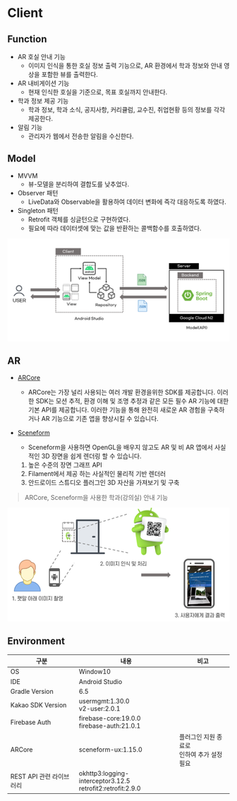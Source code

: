 # Client



## Function

- AR 호실 안내 기능
  - 이미지 인식을 통한 호실 정보 출력 기능으로, AR 환경에서 학과 정보와 안내 영상을 포함한 뷰를 출력한다.
- AR 내비게이션 기능
  - 현재 인식한 호실을 기준으로, 목표 호실까지 안내한다.
- 학과 정보 제공 기능
  - 학과 정보, 학과 소식, 공지사항, 커리큘럼, 교수진, 취업현황 등의 정보를 각각 제공한다.
- 알림 기능
  - 관리자가 웹에서 전송한 알림을 수신한다.



## Model

- MVVM
  - 뷰-모델을 분리하여 결합도를 낮추었다.
- Observer 패턴
  - LiveData와 Observable을 활용하여 데이터 변화에 즉각 대응하도록 하였다.
- Singleton 패턴
  - Retrofit 객체를 싱글턴으로 구현하였다.
  - 필요에 따라 데이터셋에 맞는 값을 반환하는 콜백함수를 호출하였다.

<img src="client.png">

## AR 

- [ARCore](https://developers.google.com/ar/develop)
  - ARCore는 가장 널리 사용되는 여러 개발 환경을위한 SDK를 제공합니다. 이러한 SDK는 모션 추적, 환경 이해 및 조명 추정과 같은 모든 필수 AR 기능에 대한 기본 API를 제공합니다. 이러한 기능을 통해 완전히 새로운 AR 경험을 구축하거나 AR 기능으로 기존 앱을 향상시킬 수 있습니다.

- [Sceneform](https://developers.google.com/sceneform/develop)
  - Sceneform을 사용하면 OpenGL을 배우지 않고도 AR 및 비 AR 앱에서 사실적인 3D 장면을 쉽게 렌더링 할 수 있습니다. 
  1. 높은 수준의 장면 그래프 API
  2. Filament에서 제공 하는 사실적인 물리적 기반 렌더러
  3. 안드로이드 스튜디오 플러그인 3D 자산을 가져보기 및 구축


> ARCore, Sceneform을 사용한 학과(강의실) 안내 기능

<img src="ar.png">

## Environment

| 구분                     | 내용                                                         | 비고                                             |
| ------------------------ | ------------------------------------------------------------ | ------------------------------------------------ |
| OS                       | Window10                                                     |                                                  |
| IDE                      | Android Studio                                               |                                                  |
| Gradle Version           | 6.5                                                          |                                                  |
| Kakao SDK Version        | usermgmt:1.30.0<br />v2-user:2.0.1                           |                                                  |
| Firebase Auth            | firebase-core:19.0.0<br />firebase-auth:21.0.1               |                                                  |
| ARCore                   | sceneform-ux:1.15.0                                          | 플러그인 지원 종료로 <br />인하여 추가 설정 필요 |
| REST API 관련 라이브러리 | okhttp3:logging-interceptor3.12.5<br />retrofit2:retrofit:2.9.0 |                                                  |

